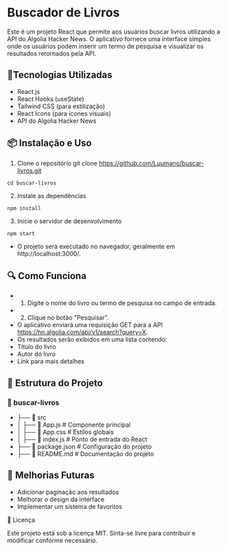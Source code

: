 # Buscador de Livros

Este é um projeto React que permite aos usuários buscar livros utilizando a API do Algolia Hacker News. O aplicativo fornece uma interface simples onde os usuários podem inserir um termo de pesquisa e visualizar os resultados retornados pela API.

## 🚀Tecnologias Utilizadas
* React.js
* React Hooks (useState)
* Tailwind CSS (para estilização)
* React Icons (para ícones visuais)
* API do Algolia Hacker News

## 📦 Instalação e Uso
1. Clone o repositório
git clone https://github.com/Luumano/buscar-livros.git
````bsh
cd buscar-livros
````
2. Instale as dependências
````bsh
npm install
````
3. Inicie o servidor de desenvolvimento
````bsh
npm start
````
* O projeto será executado no navegador, geralmente em http://localhost:3000/.

## 🔍 Como Funciona

* 1. Digite o nome do livro ou termo de pesquisa no campo de entrada.
* 2. Clique no botão "Pesquisar".
* O aplicativo enviará uma requisição GET para a API https://hn.algolia.com/api/v1/search?query=X.
* Os resultados serão exibidos em uma lista contendo:
* Título do livro
* Autor do livro
* Link para mais detalhes

## 📂 Estrutura do Projeto

### 📂 buscar-livros
* ├── 📂 src
* │   ├── 📜 App.js  # Componente principal
* │   ├── 📜 App.css # Estilos globais
* │   ├── 📜 index.js # Ponto de entrada do React
* ├── 📜 package.json # Configuração do projeto
* ├── 📜 README.md  # Documentação do projeto

## 🔧 Melhorias Futuras

* Adicionar paginação aos resultados
* Melhorar o design da interface
* Implementar um sistema de favoritos

📄 Licença

Este projeto está sob a licença MIT. Sinta-se livre para contribuir e modificar conforme necessário.
